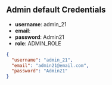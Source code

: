 ## Admin default Credentials

- **username**: admin_21
- **email**:
- **password**: Admin21
- **role**: ADMIN_ROLE

```json
{
  "username": "admin_21",
  "email": "admin21@email.com",
  "password": "Admin21"
}
```